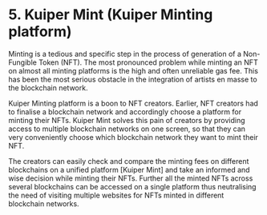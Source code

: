 # 5. Kuiper Mint (Kuiper Minting platform)

Minting is a tedious and specific step in the process of generation of a Non-Fungible Token (NFT). The most pronounced problem while minting an NFT on almost all minting platforms is the high and often unreliable gas fee. This has been the most serious obstacle in the integration of artists en masse to the blockchain network.

Kuiper Minting platform is a boon to NFT creators. Earlier, NFT creators had to finalise a blockchain network and accordingly choose a platform for minting their NFTs. Kuiper Mint solves this pain of creators by providing access to multiple blockchain networks on one screen, so that they can very conveniently choose which blockchain network they want to mint their NFT.

The creators can easily check and compare the minting fees on different blockchains on a unified platform \[Kuiper Mint] and take an informed and wise decision while minting their NFTs. Further all the minted NFTs across several blockchains can be accessed on a single platform thus neutralising the need of visiting multiple websites for NFTs minted in different blockchain networks.
